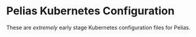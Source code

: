 # Pelias Kubernetes Configuration

These are _extremely_ early stage Kubernetes configuration files for Pelias.
